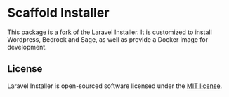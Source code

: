 # Scaffold Installer

This package is a fork of the Laravel Installer. It is customized to install Wordpress, Bedrock and Sage, as well as provide a Docker image for development.

## License

Laravel Installer is open-sourced software licensed under the [MIT license](LICENSE.md).
